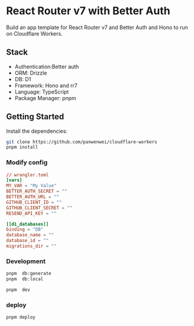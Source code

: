 # React Router v7 with Better Auth

Build an app template for React Router v7 and Better Auth and Hono to run on Cloudflare Workers.

## Stack

- Authentication:Better auth
- ORM: Drizzle
- DB: D1
- Framework: Hono and rr7
- Language: TypeScript
- Package Manager: pnpm



## Getting Started

Install the dependencies:

```bash
git clone https://github.com/panwenwei/cloudflare-workers
pnpm install
```


### Modify config


```toml
// wrangler.toml
[vars]
MY_VAR = "My Value"
BETTER_AUTH_SECRET = ""
BETTER_AUTH_URL = ""
GITHUB_CLIENT_ID = ""
GITHUB_CLIENT_SECRET = ""
RESEND_API_KEY = ""

[[d1_databases]]
binding = "DB"
database_name = ""
database_id = ""
migrations_dir = ""

```



### Development

```bash
pnpm  db:generate
pnpm  db:local

```

```bash
pnpm  dev
```

### deploy

```bash
pnpm deploy
```
